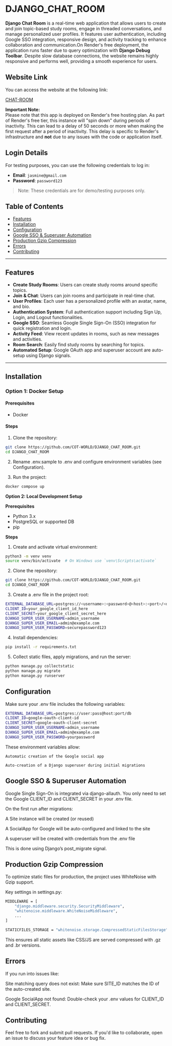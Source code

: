 # DJANGO_CHAT_ROOM

**Django Chat Room** is a real-time web application that allows users to create and join topic-based study rooms, engage in threaded conversations, and manage personalized user profiles. It features user authentication, including Google SSO integration, responsive design, and activity tracking to enhance collaboration and communication.On Render's free deployment, the application runs faster due to query optimization with **Django Debug Toolbar**. Despite slow database connections, the website remains highly responsive and performs well, providing a smooth experience for users.

## Website Link

You can access the website at the following link:

[CHAT-ROOM](https://django-chat-room.onrender.com/)

**Important Note:**  
Please note that this app is deployed on Render's free hosting plan. As part of Render's free tier, this instance will "spin down" during periods of inactivity. This can lead to a delay of 50 seconds or more when making the first request after a period of inactivity. This delay is specific to Render's infrastructure and **not** due to any issues with the code or application itself.

## Login Details

For testing purposes, you can use the following credentials to log in:

- **Email**: `jasmine@gmail.com`
- **Password**: `password123`

> Note: These credentials are for demo/testing purposes only.

## Table of Contents

- [Features](#features)
- [Installation](#installation)
- [Configuration](#configuration)
- [Google SSO & Superuser Automation](#google-sso--superuser-automation)
- [Production Gzip Compression](#production-gzip-compression)
- [Errors](#errors)
- [Contributing](#contributing)

---

## Features

- **Create Study Rooms**: Users can create study rooms around specific topics.
- **Join & Chat**: Users can join rooms and participate in real-time chat.
- **User Profiles**: Each user has a personalized profile with an avatar, name, and bio.
- **Authentication System**: Full authentication support including Sign Up, Login, and Logout functionalities.
- **Google SSO**: Seamless Google Single Sign-On (SSO) integration for quick registration and login.
- **Activity Feed**: View recent updates in rooms, such as new messages and activities.
- **Room Search**: Easily find study rooms by searching for topics.
- **Automated Setup**: Google OAuth app and superuser account are auto-setup using Django signals.

---

## Installation

### Option 1: Docker Setup

#### Prerequisites

- Docker

#### Steps

1. Clone the repository:

```bash
git clone https://github.com/COT-WORLD/DJANGO_CHAT_ROOM.git
cd DJANGO_CHAT_ROOM
```

2. Rename .env.sample to .env and configure environment variables (see Configuration).

3. Run the project:

```bash
docker compose up
```

**Option 2: Local Development Setup**

**Prerequisites**

- Python 3.x
- PostgreSQL or supported DB
- pip

**Steps**

1. Create and activate virtual environment:

```bash
python3 -m venv venv
source venv/bin/activate  # On Windows use `venv\Scripts\activate`
```

2. Clone the repository:

```bash
git clone https://github.com/COT-WORLD/DJANGO_CHAT_ROOM.git
cd DJANGO_CHAT_ROOM
```

3. Create a .env file in the project root:

```bash
EXTERNAL_DATABASE_URL=postgres://<username>:<password>@<host>:<port>/<database>
CLIENT_ID=your_google_client_id_here
CLIENT_SECRET=your_google_client_secret_here
DJANGO_SUPER_USER_USERNAME=admin_username
DJANGO_SUPER_USER_EMAIL=admin@example.com
DJANGO_SUPER_USER_PASSWORD=securepassword123
```

4. Install dependencies:

```bash
pip install -r requirements.txt
```

5. Collect static files, apply migrations, and run the server:

```bash
python manage.py collectstatic
python manage.py migrate
python manage.py runserver
```

## Configuration

Make sure your .env file includes the following variables:

```bash
EXTERNAL_DATABASE_URL=postgres://user:pass@host:port/db
CLIENT_ID=google-oauth-client-id
CLIENT_SECRET=google-oauth-client-secret
DJANGO_SUPER_USER_USERNAME=admin_username
DJANGO_SUPER_USER_EMAIL=admin@example.com
DJANGO_SUPER_USER_PASSWORD=yourpassword
```

These environment variables allow:

    Automatic creation of the Google social app

    Auto-creation of a Django superuser during initial migrations

## Google SSO & Superuser Automation

Google Single Sign-On is integrated via django-allauth. You only need to set the Google CLIENT_ID and CLIENT_SECRET in your .env file.

On the first run after migrations:

A Site instance will be created (or reused)

A SocialApp for Google will be auto-configured and linked to the site

A superuser will be created with credentials from the .env file

This is done using Django’s post_migrate signal.

## Production Gzip Compression

To optimize static files for production, the project uses WhiteNoise with Gzip support.

Key settings in settings.py:

```bash
MIDDLEWARE = [
    "django.middleware.security.SecurityMiddleware",
    "whitenoise.middleware.WhiteNoiseMiddleware",
    ...
]

STATICFILES_STORAGE = "whitenoise.storage.CompressedStaticFilesStorage"
```

This ensures all static assets like CSS/JS are served compressed with .gz and .br versions.

## Errors

If you run into issues like:

Site matching query does not exist: Make sure SITE_ID matches the ID of the auto-created site.

Google SocialApp not found: Double-check your .env values for CLIENT_ID and CLIENT_SECRET.

## Contributing

Feel free to fork and submit pull requests. If you'd like to collaborate, open an issue to discuss your feature idea or bug fix.
